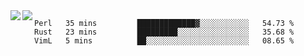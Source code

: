 <a href="https://github.com/anuraghazra/github-readme-stats">
  <img align="left" src="https://github-readme-stats.vercel.app/api?username=kfly8&count_private=true&show_icons=true&theme=calm" />
</a>
<a href="https://github.com/anuraghazra/github-readme-stats">
  <img align="left" src="https://github-readme-stats.vercel.app/api/top-langs/?username=kfly8&theme=calm&hide=HTML&exclude_repo=is3q-cr" />
</a>

<!--START_SECTION:waka-->
```text
Perl   35 mins         █████████████▓░░░░░░░░░░░   54.73 % 
Rust   23 mins         █████████░░░░░░░░░░░░░░░░   35.68 % 
VimL   5 mins          ██░░░░░░░░░░░░░░░░░░░░░░░   08.65 % 
```
<!--END_SECTION:waka-->
